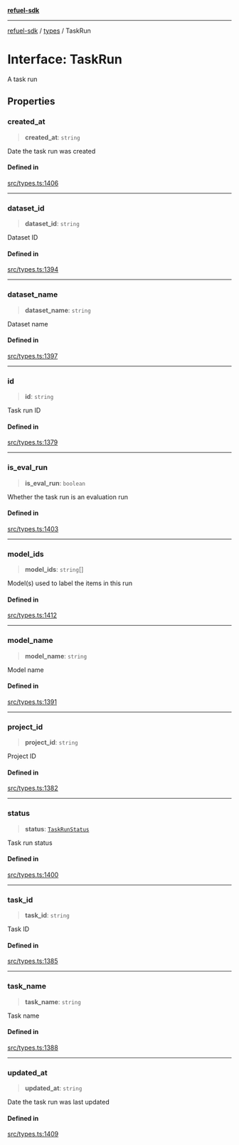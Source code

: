 [**refuel-sdk**](../../README.md)

***

[refuel-sdk](../../modules.md) / [types](../README.md) / TaskRun

# Interface: TaskRun

A task run

## Properties

### created\_at

> **created\_at**: `string`

Date the task run was created

#### Defined in

[src/types.ts:1406](https://github.com/refuel-ai/refuel-sdk/blob/16874f20b5fcb3c7bb7b9b1c20e6a2b25e10328d/src/types.ts#L1406)

***

### dataset\_id

> **dataset\_id**: `string`

Dataset ID

#### Defined in

[src/types.ts:1394](https://github.com/refuel-ai/refuel-sdk/blob/16874f20b5fcb3c7bb7b9b1c20e6a2b25e10328d/src/types.ts#L1394)

***

### dataset\_name

> **dataset\_name**: `string`

Dataset name

#### Defined in

[src/types.ts:1397](https://github.com/refuel-ai/refuel-sdk/blob/16874f20b5fcb3c7bb7b9b1c20e6a2b25e10328d/src/types.ts#L1397)

***

### id

> **id**: `string`

Task run ID

#### Defined in

[src/types.ts:1379](https://github.com/refuel-ai/refuel-sdk/blob/16874f20b5fcb3c7bb7b9b1c20e6a2b25e10328d/src/types.ts#L1379)

***

### is\_eval\_run

> **is\_eval\_run**: `boolean`

Whether the task run is an evaluation run

#### Defined in

[src/types.ts:1403](https://github.com/refuel-ai/refuel-sdk/blob/16874f20b5fcb3c7bb7b9b1c20e6a2b25e10328d/src/types.ts#L1403)

***

### model\_ids

> **model\_ids**: `string`[]

Model(s) used to label the items in this run

#### Defined in

[src/types.ts:1412](https://github.com/refuel-ai/refuel-sdk/blob/16874f20b5fcb3c7bb7b9b1c20e6a2b25e10328d/src/types.ts#L1412)

***

### model\_name

> **model\_name**: `string`

Model name

#### Defined in

[src/types.ts:1391](https://github.com/refuel-ai/refuel-sdk/blob/16874f20b5fcb3c7bb7b9b1c20e6a2b25e10328d/src/types.ts#L1391)

***

### project\_id

> **project\_id**: `string`

Project ID

#### Defined in

[src/types.ts:1382](https://github.com/refuel-ai/refuel-sdk/blob/16874f20b5fcb3c7bb7b9b1c20e6a2b25e10328d/src/types.ts#L1382)

***

### status

> **status**: [`TaskRunStatus`](../type-aliases/TaskRunStatus.md)

Task run status

#### Defined in

[src/types.ts:1400](https://github.com/refuel-ai/refuel-sdk/blob/16874f20b5fcb3c7bb7b9b1c20e6a2b25e10328d/src/types.ts#L1400)

***

### task\_id

> **task\_id**: `string`

Task ID

#### Defined in

[src/types.ts:1385](https://github.com/refuel-ai/refuel-sdk/blob/16874f20b5fcb3c7bb7b9b1c20e6a2b25e10328d/src/types.ts#L1385)

***

### task\_name

> **task\_name**: `string`

Task name

#### Defined in

[src/types.ts:1388](https://github.com/refuel-ai/refuel-sdk/blob/16874f20b5fcb3c7bb7b9b1c20e6a2b25e10328d/src/types.ts#L1388)

***

### updated\_at

> **updated\_at**: `string`

Date the task run was last updated

#### Defined in

[src/types.ts:1409](https://github.com/refuel-ai/refuel-sdk/blob/16874f20b5fcb3c7bb7b9b1c20e6a2b25e10328d/src/types.ts#L1409)
